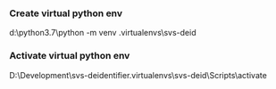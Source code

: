 ### Create virtual python env
d:\python3.7\python -m venv .virtualenvs\svs-deid

### Activate virtual python env
D:\Development\svs-deidentifier\.virtualenvs\svs-deid\Scripts\activate